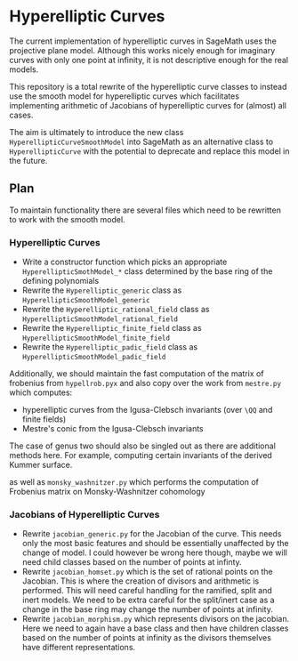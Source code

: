 # Hyperelliptic Curves

The current implementation of hyperelliptic curves in SageMath uses the
projective plane model. Although this works nicely enough for imaginary curves
with only one point at infinity, it is not descriptive enough for the real
models.

This repository is a total rewrite of the hyperelliptic curve classes to instead
use the smooth model for hyperelliptic curves which facilitates implementing
arithmetic of Jacobians of hyperelliptic curves for (almost) all cases.

The aim is ultimately to introduce the new class `HyperellipticCurveSmoothModel`
into SageMath as an alternative class to `HyperellipticCurve` with the potential
to deprecate and replace this model in the future.

## Plan

To maintain functionality there are several files which need to be rewritten to
work with the smooth model. 

### Hyperelliptic Curves

- Write a constructor function which picks an appropriate
  `HyperellipticSmothModel_*` class determined by the base ring of the defining
  polynomials
- Rewrite the `Hyperelliptic_generic` class as
  `HyperellipticSmoothModel_generic`
- Rewrite the `Hyperelliptic_rational_field` class as
  `HyperellipticSmoothModel_rational_field`
- Rewrite the `Hyperelliptic_finite_field` class as
  `HyperellipticSmoothModel_finite_field`
- Rewrite the `Hyperelliptic_padic_field` class as
  `HyperellipticSmoothModel_padic_field`

Additionally, we should maintain the fast computation of the matrix of frobenius
from `hypellrob.pyx` and also copy over the work from `mestre.py` which
computes:

- hyperelliptic curves from the Igusa-Clebsch invariants (over `\QQ` and finite
  fields)
- Mestre's conic from the Igusa-Clebsch invariants

The case of genus two should also be singled out as there are additional methods
here. For example, computing certain invariants of the derived Kummer surface.

as well as `monsky_washnitzer.py` which performs the computation of Frobenius
matrix on Monsky-Washnitzer cohomology

### Jacobians of Hyperelliptic Curves

- Rewrite `jacobian_generic.py` for the Jacobian of the curve. This needs only
  the most basic features and should be essentially unaffected by the change of
  model. I could however be wrong here though, maybe we will need child classes
  based on the number of points at infinty.
- Rewrite `jacobian_homset.py` which is the set of rational points on the
  Jacobian. This is where the creation of divisors and arithmetic is performed.
  This will need careful handling for the ramified, split and inert models. We
  need to be extra careful for the split/inert case as a change in the base ring
  may change the number of points at infinity.
- Rewrite `jacobian_morphism.py` which represents divisors on the jacobian. Here
  we need to again have a base class and then have children classes based on the
  number of points at infinity as the divisors themselves have different
  representations.

